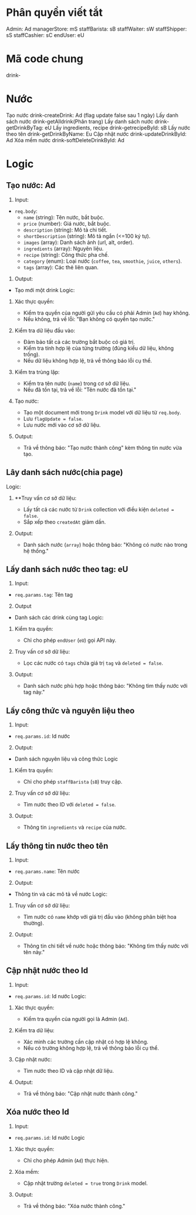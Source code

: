 # Phân quyền viết tắt
Admin: Ad
managerStore: mS
staffBarista: sB
staffWaiter: sW
staffShipper: sS
staffCashier: sC
endUser: eU

# Mã code chung
drink-

# Nước
Tạo nước drink-createDrink: Ad (flag update false sau 1 ngày)
Lấy danh sách nước drink-getAlldrink(Phân trang)
Lấy danh sách nước drink-getDrinkByTag: eU
Lấy ingredients, recipe drink-getrecipeById: sB
Lấy nước theo tên drink-getDrinkByName: Eu
Cập nhật nước drink-updateDrinkById: Ad
Xóa mềm nước drink-softDeleteDrinkById: Ad

# Logic 
## Tạo nước: Ad
1. Input: 
- `req.body`:  
  - `name` (string): Tên nước, bắt buộc.  
  - `price` (number): Giá nước, bắt buộc.  
  - `description` (string): Mô tả chi tiết.  
  - `shortDescription` (string): Mô tả ngắn (<=100 ký tự).  
  - `images` (array): Danh sách ảnh (url, alt, order).  
  - `ingredients` (array): Nguyên liệu.  
  - `recipe` (string): Công thức pha chế.  
  - `category` (enum): Loại nước (`coffee`, `tea`, `smoothie`, `juice`, `others`).  
  - `tags` (array): Các thẻ liên quan.
1. Output: 
  - Tạo mới một drink
Logic: 
1. Xác thực quyền:
   - Kiểm tra quyền của người gửi yêu cầu có phải Admin (`Ad`) hay không.  
   - Nếu không, trả về lỗi: "Bạn không có quyền tạo nước."  
2. Kiểm tra dữ liệu đầu vào:
   - Đảm bảo tất cả các trường  bắt buộc có giá trị.  
   - Kiểm tra tính hợp lệ của từng trường (đúng kiểu dữ liệu, không trống).  
   - Nếu dữ liệu không hợp lệ, trả về thông báo lỗi cụ thể.  
3. Kiểm tra trùng lặp:
   - Kiểm tra tên nước (`name`) trong cơ sở dữ liệu.  
   - Nếu đã tồn tại, trả về lỗi: "Tên nước đã tồn tại." 
4. Tạo nước:
   - Tạo một document mới trong `Drink` model với dữ liệu từ `req.body`.  
   - Lưu `flagUpdate = false`.  
   - Lưu nước mới vào cơ sở dữ liệu.  

5. Output: 
   - Trả về thông báo: "Tạo nước thành công" kèm thông tin nước vừa tạo. 


## Lây danh sách nước(chia page)
Logic:
1. **Truy vấn cơ sở dữ liệu:
   - Lấy tất cả các nước từ `Drink` collection với điều kiện `deleted = false`.  
   - Sắp xếp theo `createdAt` giảm dần.  

2. Output:
   - Danh sách nước (`array`) hoặc thông báo: "Không có nước nào trong hệ thống."  

## Lấy danh sách nước theo tag: eU
1. Input:
- `req.params.tag`: Tên tag
2. Output
- Danh sách các drink cùng tag
Logic: 
1. Kiểm tra quyền:
   - Chỉ cho phép `endUser` (`eU`) gọi API này.  

2. Truy vấn cơ sở dữ liệu:
   - Lọc các nước có `tags` chứa giá trị `tag` và `deleted = false`.  

3. Output:
   - Danh sách nước phù hợp hoặc thông báo: "Không tìm thấy nước với tag này." 

## Lấy công thức và nguyên liệu theo 
1. Input:
- `req.params.id`: Id nước
2. Output:
- Danh sách nguyên liệu và công thức
Logic
1. Kiểm tra quyền: 
   - Chỉ cho phép `staffBarista` (`sB`) truy cập.  

2. Truy vấn cơ sở dữ liệu:
   - Tìm nước theo ID với `deleted = false`. 
3. Output:
   - Thông tin `ingredients` và `recipe` của nước.  

## Lấy thông tin nước theo tên
1. Input:
- `req.params.name`: Tên nước 
2. Output:
- Thông tin và các mô tả về nước
Logic:
1. Truy vấn cơ sở dữ liệu: 
   - Tìm nước có `name` khớp với giá trị đầu vào (không phân biệt hoa thường).  

2. Output:
   - Thông tin chi tiết về nước hoặc thông báo: "Không tìm thấy nước với tên này."  

## Cập nhật nước theo Id
1. Input:
- `req.params.id`: Id nước
Logic:
1. Xác thực quyền:
   - Kiểm tra quyền của người gọi là Admin (`Ad`).  

2. Kiểm tra dữ liệu:
   - Xác minh các trường cần cập nhật có hợp lệ không.  
   - Nếu có trường không hợp lệ, trả về thông báo lỗi cụ thể.  

3. Cập nhật nước:
   - Tìm nước theo ID và cập nhật dữ liệu.  

4. Output:
   - Trả về thông báo: "Cập nhật nước thành công."  

## Xóa nước theo Id
1. Input:
- `req.params.id`: Id nước 
Logic
1. Xác thực quyền:  
   - Chỉ cho phép Admin (`Ad`) thực hiện.  

2. Xóa mềm:
   - Cập nhật trường `deleted = true` trong `Drink` model.  

3. Output:
   - Trả về thông báo: "Xóa nước thành công." 